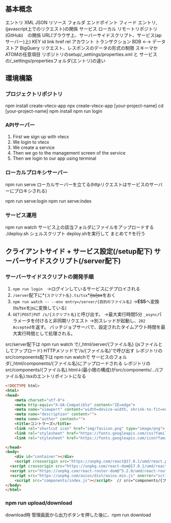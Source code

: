 ## 基本概念
エントリ XML JSON
リソース フォルダ エンドポイント フィード エントリ,(javascript上でのリクエスト)の関係
サービス ローカル リモートリポジトリ(GitHub)　の関係
URL(ブラウザ上、サーバーサイドスクリプト、サービス(apサーバー)上) KEY id link href rel
アカウント
トランザクション BDB ←→ データストア BigQuery
リクエスト、レスポンスのデータの形式の制限 スキーマかATOMの任意項目
リポジトリのsetup/_settings/properties.xml と サービスの/_settings/propertiesフォルダ(エントリ)の違い
## 環境構築
### プロジェクトリポジトリ
npm install create-vtecx-app
npx create-vtecx-app [your-project-name]
cd [your-project-name]
npm install
npm run login
### APIサーバー
1. First we sign up with vtecx
2. We login to vtecx
3. We create a service
4. Then we go to the management screen of the service
5. Then we login to our app using terminal
### ローカルプロキシサーバー
npm run serve ローカルサーバーを立てる(httpリクエストはサービスのサーバーにプロキシされる)

npm run serve:login
npm run serve:index
### サービス運用
npm run watch サービス上の該当フォルダにファイルをアップロードする
./deploy.sh シェルスクリプト deploy.shを実行して まとめて↑を行う
## クライアントサイド + サービス設定(/setup配下) サーバーサイドスクリプト(/server配下)
### サーバーサイドスクリプトの開発手順
1. `npm run login`　→ログインしているサービスにデプロイされる
2. `/server`配下に*`{スクリプト名}.ts/tsx`*~~/js/jsx~~をおく
3. `npm run watch -- --env entry=/server/{目的のファイル名}` →**ES5**へ変換 (ts/tsxをjsに変換している)
4. `GET|POST|PUT /s/{スクリプト名}`と呼び出す。 →最大実行時間5分
  `_async`パラメータを付けると非同期リクエスト →別スレッドが起動し、`202 Accepted`を返す。 バッチジョブサーバで、設定されたタイムアウト時間を最大実行時間として処理される。

src/server配下は npm run watch で/_html/server/{ファイル名} (jsファイルとしてアップロード)
HTTPメソッドで'/s/{ファイル名}'で呼び出す
レポジトリのsrc/components配下は npm run watchで サービスのフォルダ/_html/components/{ファイル名}にアップロードされる
レポジトリの src/components/{ファイル名}.html↓(最小限の構成)がsrc/components/.../{ファイル名}.tsxのエントリポイントになる
```html
<!DOCTYPE html>
<html>
<head>
	<meta charset="utf-8">
	<meta http-equiv="X-UA-Compatible" content="IE=edge">
	<meta name="viewport" content="width=device-width, shrink-to-fit=no, initial-scale=1">
	<meta name="description" content="">
	<meta name="author" content="">
	<title>コントラーズ</title>
	<link rel="shortcut icon" href="img/favicon.png" type="image/png">
	<link rel="stylesheet" href="https://fonts.googleapis.com/css?family=Roboto:300,400,500">
	<link rel="stylesheet" href="https://fonts.googleapis.com/icon?family=Material+Icons">

</head>
<body>
	<div id="container"></div>
	<script crossorigin src="https://unpkg.com/react@17.0.1/umd/react.production.min.js" onerror="scriptError()"></script>
  <script crossorigin src="https://unpkg.com/react-dom@17.0.1/umd/react-dom.production.min.js" onerror="scriptError()"></script>
  <script src="https://unpkg.com/react-router-dom@^5.2.0/umd/react-router-dom.min.js" onerror="scriptError()"></script>
  <script src="https://unpkg.com/axios/dist/axios.min.js" onerror="scriptError()"></script>
	<script src="components/index.js"></script>  // src="components/{ファイル名}.js" とする (サービスの/_html/components/{ファイル名}.jsを参照する)
</body>
</html>
```


### npm run upload/download


download時 管理画面から出力ボタンを押した後に、npm run download

